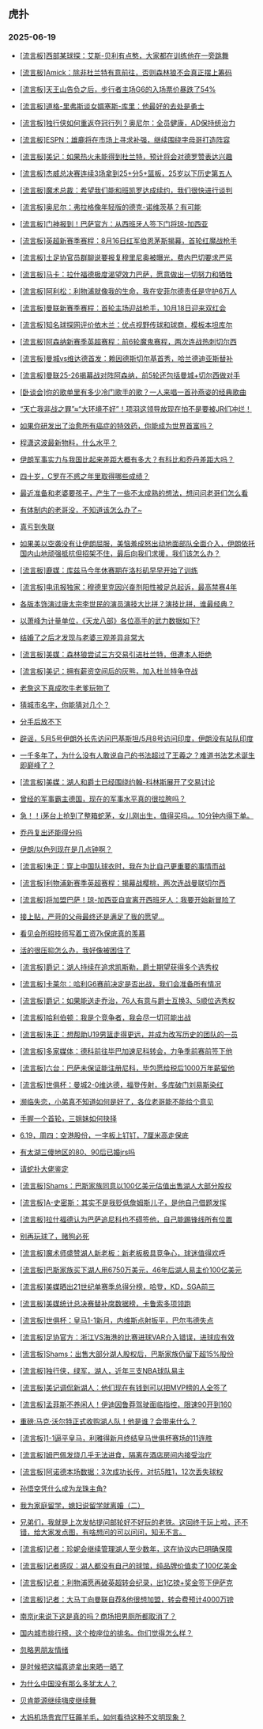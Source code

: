 ## 虎扑 
### 2025-06-19

+ [[流言板]西部某球探：艾斯-贝利有点憨，大家都在训练他在一旁跳舞](https://bbs.hupu.com/633293132.html)

+ [[流言板]Amick：除非杜兰特有意前往，否则森林狼不会真正摆上筹码](https://bbs.hupu.com/633292483.html)

+ [[流言板]天王山告负之后，步行者主场G6的入场票价暴跌了54%](https://bbs.hupu.com/633292636.html)

+ [[流言板]道格-里弗斯谈女婿塞斯-库里：他最好的去处是勇士](https://bbs.hupu.com/633290851.html)

+ [[流言板]独行侠如何重返夺冠行列？奥尼尔：全员健康，AD保持统治力](https://bbs.hupu.com/633292527.html)

+ [[流言板]ESPN：雄鹿将在市场上寻求补强，继续围绕字母哥打造阵容](https://bbs.hupu.com/633292607.html)

+ [[流言板]美记：如果热火未能得到杜兰特，预计将会对德罗赞表达兴趣](https://bbs.hupu.com/633292809.html)

+ [[流言板]杰威总决赛连续3场拿到25+分5+篮板，25岁以下历史第五人](https://bbs.hupu.com/633293027.html)

+ [[流言板]魔术总裁：希望我们能和班凯罗达成续约，我们很快进行谈判](https://bbs.hupu.com/633291057.html)

+ [[流言板]奥尼尔：弗拉格像年轻版的德克-诺维茨基？有可能](https://bbs.hupu.com/633292422.html)

+ [[流言板]门神报到！巴萨官方：从西班牙人签下门将琼-加西亚](https://bbs.hupu.com/633291073.html)

+ [[流言板]英超新赛季赛程：8月16日红军伯恩茅斯揭幕，首轮红魔战枪手](https://bbs.hupu.com/633288439.html)

+ [[流言板]土足协官员群聊说要报复穆里尼奥被曝光，费内巴切要求严惩](https://bbs.hupu.com/633291841.html)

+ [[流言板]马卡：拉什福德极度渴望效力巴萨，愿意做出一切努力和牺牲](https://bbs.hupu.com/633289911.html)

+ [[流言板]阿利松：利物浦就像我的生命，我在安菲尔德责任是守护6万人](https://bbs.hupu.com/633291008.html)

+ [[流言板]曼联新赛季赛程：首轮主场迎战枪手，10月18日迎来双红会](https://bbs.hupu.com/633288676.html)

+ [[流言板]知名球探网评价依木兰：优点视野传球和球商，模板本坦库尔](https://bbs.hupu.com/633288373.html)

+ [[流言板]阿森纳新赛季英超赛程：前6轮魔鬼赛程，两次连战热刺切尔西](https://bbs.hupu.com/633288542.html)

+ [[流言板]曼城vs维达德首发：赖因德斯切尔基首秀，哈兰德迪亚斯替补](https://bbs.hupu.com/633293064.html)

+ [[流言板]曼联25-26揭幕战对阵阿森纳，前5轮还包括曼城+切尔西做对手](https://bbs.hupu.com/633287839.html)

+ [[卧谈会]你的歌单里有多少冷门歌手的歌？一人来唱一首孙燕姿的经典歌曲](https://bbs.hupu.com/633291182.html)

+ [“天亡我非战之罪”≈“大环境不好”！项羽这领导放现在怕不是要被JR们冲烂！](https://bbs.hupu.com/633289862.html)

+ [如果你研发出了治愈所有癌症的特效药，你能成为世界首富吗？](https://bbs.hupu.com/633289914.html)

+ [程潇这波最新物料，什么水平？](https://bbs.hupu.com/633291031.html)

+ [伊朗军事实力与我国比起来差距大概有多大？有科比和乔丹差距大吗？](https://bbs.hupu.com/633290691.html)

+ [四十岁，C罗在不惑之年里取得哪些成绩？](https://bbs.hupu.com/633291475.html)

+ [最近准备和老婆要孩子，产生了一些不太成熟的想法，想问问老哥们怎么看](https://bbs.hupu.com/633291109.html)

+ [有体制内的老哥没，不知道该怎么办了~](https://bbs.hupu.com/633289966.html)

+ [真亏到失联](https://bbs.hupu.com/633292919.html)

+ [如果美以空袭没有让伊朗屈服，美恼羞成怒出动地面部队全面介入，伊朗依托国内山地顽强抵抗但招架不住，最后向我们求援，我们该怎么办？](https://bbs.hupu.com/633292783.html)

+ [[流言板]鹿媒：库兹马今年休赛期在洛杉矶早早开始了训练](https://bbs.hupu.com/633293488.html)

+ [[流言板]电讯报独家：穆德里克因兴奋剂阳性被足总起诉，最高禁赛4年](https://bbs.hupu.com/633293583.html)

+ [各版本饰演过唐太宗李世民的演员演技大比拼？演技比拼，谁最经典？](https://bbs.hupu.com/633290520.html)

+ [以萧峰为计量单位，《天龙八部》各位高手的武力数据如下?](https://bbs.hupu.com/633290967.html)

+ [结婚了之后才发现与老婆三观差异非常大](https://bbs.hupu.com/633293346.html)

+ [[流言板]美媒：森林狼尝试三方交易引进杜兰特，但遭本人拒绝](https://bbs.hupu.com/633294025.html)

+ [[流言板]美记：拥有薪资空间后的灰熊，加入杜兰特争夺战](https://bbs.hupu.com/633294080.html)

+ [老詹这下真成吹牛老爹玩物了](https://bbs.hupu.com/633293096.html)

+ [猜城市名字，你能猜对几个？](https://bbs.hupu.com/633291429.html)

+ [分手后放不下](https://bbs.hupu.com/633292597.html)

+ [辟谣，5月5号伊朗外长先访问巴基斯坦/5月8号访问印度，伊朗没有站队印度](https://bbs.hupu.com/633291582.html)

+ [一千多年了，为什么没有人敢说自己的书法超过了王羲之？难道书法艺术诞生即巅峰了？](https://bbs.hupu.com/633292588.html)

+ [[流言板]美媒：湖人和爵士已经围绕约翰-科林斯展开了交易讨论](https://bbs.hupu.com/633294432.html)

+ [曾经的军事霸主德国，现在的军事水平真的很拉胯吗？](https://bbs.hupu.com/633292602.html)

+ [急！！i茅台上抢到了整箱蛇茅，女儿刚出生，值得买吗。。10分钟内得下单。](https://bbs.hupu.com/633291870.html)

+ [乔丹复出还能得分吗](https://bbs.hupu.com/633294428.html)

+ [伊朗/以色列现在是几点钟啊？](https://bbs.hupu.com/633292112.html)

+ [[流言板]朱正：穿上中国队球衣时，我在为比自己更重要的事情而战](https://bbs.hupu.com/633293843.html)

+ [[流言板]利物浦新赛季英超赛程：揭幕战樱桃，两次连战曼联切尔西](https://bbs.hupu.com/633288540.html)

+ [[流言板]将加盟巴萨！琼-加西亚自宣离开西班牙人：我要开始新冒险了](https://bbs.hupu.com/633289905.html)

+ [接上贴，严苛的父母最终还是满足了我的愿望…](https://bbs.hupu.com/633294648.html)

+ [看见会所招技师写着工资7k保底真的羡慕](https://bbs.hupu.com/633294528.html)

+ [活的很压抑怎么办，我好像被困住了](https://bbs.hupu.com/633293155.html)

+ [[流言板]爵记：湖人持续在追求凯斯勒，爵士期望获得多个选秀权](https://bbs.hupu.com/633294554.html)

+ [[流言板]卡莱尔：哈利G6赛前决定是否出战，我们会准备所有情况](https://bbs.hupu.com/633293427.html)

+ [[流言板]爵记：如果能送走乔治，76人有意与爵士互换3、5顺位选秀权](https://bbs.hupu.com/633294610.html)

+ [[流言板]哈利伯顿：我是个竞争者，我会尽一切可能出战](https://bbs.hupu.com/633294173.html)

+ [[流言板]朱正：想帮助U19男篮走得更远，并成为改写历史的团队的一员](https://bbs.hupu.com/633293951.html)

+ [[流言板]多家媒体：德科前往毕巴加速尼科转会，力争季前赛前签下他](https://bbs.hupu.com/633290757.html)

+ [[流言板]六台：巴萨未保证能注册尼科，毕包愿给税后1000万年薪留他](https://bbs.hupu.com/633289596.html)

+ [[流言板]世俱杯：曼城2-0维达德，福登传射，多库破门刘易斯染红](https://bbs.hupu.com/633294429.html)

+ [濒临失恋，小弟真不知道如何是好了，各位老哥能不能给个意见](https://bbs.hupu.com/633294384.html)

+ [手握一个首轮，三姐妹如何抉择](https://bbs.hupu.com/633293544.html)

+ [6.19，周四：空港股份，一字板上钉钉，7厘米高走保底](https://bbs.hupu.com/633293179.html)

+ [有太湖三傻地区的80、90后已婚jrs吗](https://bbs.hupu.com/633293446.html)

+ [请蛇扑大佬鉴定](https://bbs.hupu.com/633293234.html)

+ [[流言板]Shams：巴斯家族同意以100亿美元估值出售湖人大部分股权  ](https://bbs.hupu.com/633295073.html)

+ [[流言板]A-史密斯：其实不是我贬低詹姆斯儿子，是他自己借题发挥](https://bbs.hupu.com/633294874.html)

+ [[流言板]拉什福德认为巴萨追尼科也不碍签他，自己能踢锋线所有位置](https://bbs.hupu.com/633294048.html)

+ [别再玩球了，赌狗必死](https://bbs.hupu.com/633295120.html)

+ [[流言板]魔术师盛赞湖人新老板：新老板极具竞争心，球迷值得欢呼](https://bbs.hupu.com/633295323.html)

+ [[流言板]巴斯家族买下湖人用6750万美元，46年后湖人易主价100亿美元](https://bbs.hupu.com/633295356.html)

+ [[流言板]美媒晒出21世纪单赛季总得分榜，哈登，KD，SGA前三](https://bbs.hupu.com/633294930.html)

+ [[流言板]美媒统计总决赛替补席数据榜，卡鲁索多项领跑](https://bbs.hupu.com/633294204.html)

+ [[流言板]世俱杯：皇马1-1新月，内维斯点射扳平，巴尔韦德失点](https://bbs.hupu.com/633295059.html)

+ [[流言板]足协官方：浙江VS海港的比赛进球VAR介入错误，进球应有效](https://bbs.hupu.com/633293401.html)

+ [[流言板]Shams：出售大部分湖人股权后，巴斯家族仍留下超15%股份](https://bbs.hupu.com/633295606.html)

+ [[流言板]独行侠，绿军，湖人，近年三支NBA球队易主](https://bbs.hupu.com/633295404.html)

+ [[流言板]美记调侃新湖人：他们现在有钱到可以把MVP榜的人全签了](https://bbs.hupu.com/633295172.html)

+ [[流言板]孟菲斯不养闲人！伊迪因鲁莽驾驶面临指控，限速90开到160](https://bbs.hupu.com/633296164.html)

+ [重磅:马克·沃尔特正式收购湖人队！他是谁？会带来什么？](https://bbs.hupu.com/633295169.html)

+ [[流言板]1-1逼平皇马，利雅得新月终结皇马世俱杯赛场的11连胜](https://bbs.hupu.com/633295252.html)

+ [[流言板]姆巴佩发烧几乎无法进食，隔离在酒店房间内接受治疗](https://bbs.hupu.com/633294767.html)

+ [[流言板]阿诺德本场数据：3次成功长传，对抗5胜1，12次丢失球权](https://bbs.hupu.com/633295051.html)

+ [孙悟空凭什么成为龙珠主角?](https://bbs.hupu.com/633295861.html)

+ [我为家庭留学，媳妇说留学就离婚（二）](https://bbs.hupu.com/633294776.html)

+ [兄弟们，我就是上次发帖提问邮轮好不好玩的老铁。这回终于玩上啦，还不错，给大家发点图，有啥想问的可以问问，知无不言。](https://bbs.hupu.com/633295951.html)

+ [[流言板]记者：珍妮会继续管理湖人至少数年，这在协议内已明确保障](https://bbs.hupu.com/633296244.html)

+ [[流言板]记者感叹：湖人都没有自己的球馆，纯品牌价值卖了100亿美金](https://bbs.hupu.com/633296316.html)

+ [[流言板]记者：利物浦愿再破英超转会纪录，出1亿镑+奖金签下伊萨克](https://bbs.hupu.com/633296541.html)

+ [[流言板]记者：大马丁向曼联自荐&amp;他很想加盟，转会费预计4000万镑](https://bbs.hupu.com/633296444.html)

+ [南京jr来说下这是真的吗？商场把男厕所都取消了？](https://bbs.hupu.com/633296283.html)

+ [国内城市排行榜，这个按座位的排名。你们觉得怎么样？](https://bbs.hupu.com/633296292.html)

+ [忽略男朋友情绪](https://bbs.hupu.com/633296538.html)

+ [是时候把这幅真迹拿出来晒一晒了](https://bbs.hupu.com/633296038.html)

+ [为什么中国没有那么多犹太人？](https://bbs.hupu.com/633296570.html)

+ [贝肯能源继续嗨皮继续舞](https://bbs.hupu.com/633295922.html)

+ [大妈机场贵宾厅狂薅羊毛，如何看待这种不文明现象？](https://bbs.hupu.com/633296606.html)

